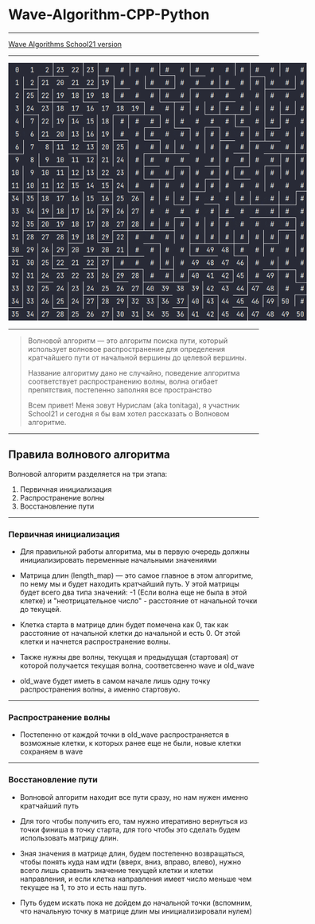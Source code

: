 # Wave-Algorithm-CPP-Python

---

[Wave Algorithms School21 version](https://www.youtube.com/watch?v=GuOl91bw500&t=1564s)

---

<p align="center">
<img src="misc/images/path.gif" alt="Wave-Algorithm-CPP-Python" style="width: 45vw; min-width: 600px;" />
</p>

---

> Волновой алгоритм — это алгоритм поиска пути, который использует волновое распространение для определения кратчайшего пути от начальной вершины до целевой вершины.
> 
> Название алгоритму дано не случайно, поведение алгоритма соответствует распространению волны, волна огибает препятствия, постепенно заполняя все пространство
> 
> Всем привет! Меня зовут Нурислам (aka tonitaga), я участник School21 и сегодня я бы вам хотел рассказать о Волновом алгоритме.

---

## Правила волнового алгоритма

Волновой алгоритм разделяется на три этапа:

1) Первичная инициализация
2) Распространение волны
3) Восстановление пути

---

### Первичная инициализация

* Для правильной работы алгоритма, мы в первую очередь должны инициализировать переменные начальными значениями

* Матрица длин (length_map) — это самое главное в этом алгоритме, по нему мы и будет находить кратчайший путь. У этой матрицы будет всего два типа значений: -1 (Если волна еще не была в этой клетке) и "неотрицательное число" - расстояние от начальной точки до текущей.
* Клетка старта в матрице длин будет помечена как 0, так как расстояние от начальной клетки до начальной и есть 0. От этой клетки и начнется распространение волны.
* Также нужны две волны, текущая и предыдущая (стартовая) от которой получается текущая волна, соответсвенно wave и old_wave
* old_wave будет иметь в самом начале лишь одну точку распространения волны, а именно стартовую.

---

### Распространение волны

* Постепенно от каждой точки в old_wave распространяется в возможные клетки, к которых ранее еще не были, новые клетки сохраняем в wave

---

### Восстановление пути

* Волновой алгоритм находит все пути сразу, но нам нужен именно кратчайший путь

* Для того чтобы получить его, там нужно итеративно вернуться из точки финиша в точку старта, для того чтобы это сделать будем использовать матрицу длин.

* Зная значения в матрице длин, будем постепенно возвращаться, чтобы понять куда нам идти (вверх, вниз, вправо, влево), нужно всего лишь сравнить значение текущей клетки и клетки направления, и если клетка направления имеет число меньше чем текущее на 1, то это и есть наш путь.

* Путь будем искать пока не дойдем до начальной точки (вспомним, что начальную точку в матрице длин мы инициализировали нулем)

  

